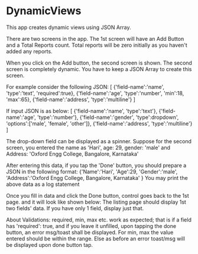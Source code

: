 # DynamicViews

This app creates dynamic views using JSON Array.

There are two screens in the app. The 1st screen will have an Add Button and a Total Reports count.
Total reports will be zero initially as you haven't added any reports.


When you click on the Add button, the second screen is shown.
The second screen is completely dynamic. You have to keep a JSON Array to create this screen.


For example consider the following JSON:
[
{'field-name':'name', 'type':'text', 'required':true}, {'field-name':'age', 'type':'number', 'min':18, 'max':65}, {'field-name':'address', 'type':'multiline'}
]
   
 
 
 If input JSON is as below:
[
{'field-name':'name', 'type':'text'},
{'field-name':'age', 'type':'number'},
{'field-name':'gender', 'type':dropdown', 'options':['male', 'female', 'other']}, {'field-name':'address', 'type':'multiline'}
]

The drop-down field can be displayed as a spinner.
Suppose for the second screen, you entered the name as 'Hari', age: 29, gender: 'male' and Address: 'Oxford Engg College, Bangalore, Karnataka'


After entering this data, if you tap the 'Done' button, you should prepare a JSON in the following format:
{'Name':'Hari', 'Age':29, 'Gender':'male', 'Address':'Oxford Engg College, Bangalore, Karnataka' }
You may print the above data as a log statement


Once you fill in data and click the Done button, control goes back to the 1st page. and it will look like shown below:
 The listing page should display 1st two fields' data. If you have only 1 field, display just that.


About Validations:
required, min, max etc. work as expected; that is if a field has 'required': true, and if you leave it unfilled, upon tapping the done button, an error msg/toast shall be displayed. For min, max the value entered should be within the range. Else as before an error toast/msg will be displayed upon done button tap.
